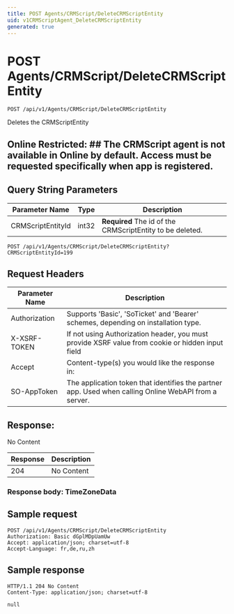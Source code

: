 ```yaml
---
title: POST Agents/CRMScript/DeleteCRMScriptEntity
uid: v1CRMScriptAgent_DeleteCRMScriptEntity
generated: true
---
```


# POST Agents/CRMScript/DeleteCRMScriptEntity

```http
POST /api/v1/Agents/CRMScript/DeleteCRMScriptEntity
```

Deletes the CRMScriptEntity


## Online Restricted: ## The CRMScript agent is not available in Online by default. Access must be requested specifically when app is registered.






## Query String Parameters

| Parameter Name | Type |  Description |
|----------------|------|--------------|
| CRMScriptEntityId | int32 | **Required** The id of the CRMScriptEntity to be deleted. |

```http
POST /api/v1/Agents/CRMScript/DeleteCRMScriptEntity?CRMScriptEntityId=199
```


## Request Headers

| Parameter Name | Description |
|----------------|-------------|
| Authorization  | Supports 'Basic', 'SoTicket' and 'Bearer' schemes, depending on installation type. |
| X-XSRF-TOKEN   | If not using Authorization header, you must provide XSRF value from cookie or hidden input field |
| Accept         | Content-type(s) you would like the response in:  |
| SO-AppToken | The application token that identifies the partner app. Used when calling Online WebAPI from a server. |


## Response:

No Content

| Response | Description |
|----------------|-------------|
| 204 | No Content |

### Response body: TimeZoneData


## Sample request

```http!
POST /api/v1/Agents/CRMScript/DeleteCRMScriptEntity
Authorization: Basic dGplMDpUamUw
Accept: application/json; charset=utf-8
Accept-Language: fr,de,ru,zh
```

## Sample response

```http_
HTTP/1.1 204 No Content
Content-Type: application/json; charset=utf-8

null
```